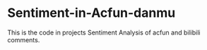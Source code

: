 # Sentiment-in-Acfun-danmu
This is the code in projects Sentiment Analysis of acfun and bilibili comments.
